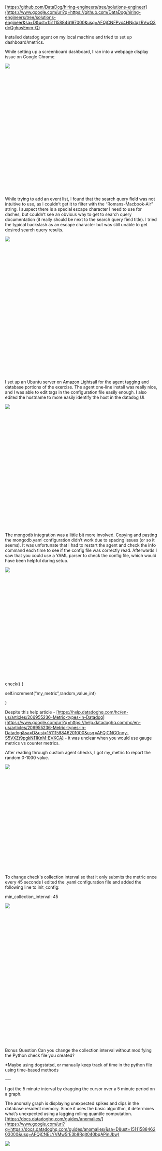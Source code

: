 <span class="c5">[https://github.com/DataDog/hiring-engineers/tree/solutions-engineer](https://www.google.com/url?q=https://github.com/DataDog/hiring-engineers/tree/solutions-engineer&sa=D&ust=1511158846197000&usg=AFQjCNFPvx4HNjdqzRVwQ3dcQghosEmm-Q)</span>

<span class="c0"></span>

<span class="c0">Installed datadog agent on my local machine and tried to set up dashboard/metrics.</span>

<span class="c0"></span>

<span class="c0">While setting up a screenboard dashboard, I ran into a webpage display issue on Google Chrome:</span>

<span class="c0"></span>

<span style="overflow: hidden; display: inline-block; margin: 0.00px 0.00px; border: 0.00px solid #000000; transform: rotate(0.00rad) translateZ(0px); -webkit-transform: rotate(0.00rad) translateZ(0px); width: 624.00px; height: 422.67px;">![](https://lh3.googleusercontent.com/hFYIiBG_lZozja_FByjLCMu27KtVaplg776fZ1LVx-cvrnmQsY4KN7yhPgetGgh5Zi6CuaUX2G4HR1-LzmJYrcJCUFVaaV0-yxjAqP_SuT_jochklP_lJr1gMascNv_gxN6MG12p)</span>

<span class="c0"></span>

<span class="c0">While trying to add an event list, I found that the search query field was not intuitive to use, as I couldn’t get it to filter with the “Romans-Macbook-Air” string. I suspect there is a special escape character I need to use for dashes, but couldn’t see an obvious way to get to search query documentation (it really should be next to the search query field title). I tried the typical backslash as an escape character but was still unable to get desired search query results.</span>

<span class="c0"></span>

<span style="overflow: hidden; display: inline-block; margin: 0.00px 0.00px; border: 0.00px solid #000000; transform: rotate(0.00rad) translateZ(0px); -webkit-transform: rotate(0.00rad) translateZ(0px); width: 624.00px; height: 456.00px;">![](https://lh3.googleusercontent.com/116PNGTiwFGUHxHFwhyYEC23ZM-XShj-cKreeAQgpYIXVfaCGlOVSeK6TLZlWXKWFnGCJ7YrFxnPZHTQYnSW5snUXjUKon_btgCIuCse9B33QClpl2MDnyow8IljkshdyBjLjULt)</span>

<span class="c0"></span>

<span class="c0">I set up an Ubuntu server on Amazon Lightsail for the agent tagging and database portions of the exercise. The agent one-line install was really nice, and I was able to edit tags in the configuration file easily enough. I also edited the hostname to more easily identify the host in the datadog UI.</span>

<span class="c0"></span>

<span style="overflow: hidden; display: inline-block; margin: 0.00px 0.00px; border: 0.00px solid #000000; transform: rotate(0.00rad) translateZ(0px); -webkit-transform: rotate(0.00rad) translateZ(0px); width: 624.00px; height: 408.00px;">![](https://lh4.googleusercontent.com/h5zn1ZPyCtCQQ4fDM_xPQp9_lJzwH0TVnI9o-k3HHfY21UGva_ORSullBYmfKlZk5BeECmsG7_DmW4TGPLyUMCwQJ4yAAtmhA5vEV3funW6c_KYhwYhEC7C19hTXURA18ZI2J0PA)</span>

<span class="c0"></span>

<span class="c0"></span>

<span class="c0">The mongodb integration was a little bit more involved. Copying and pasting the mongodb.yaml configuration didn’t work due to spacing issues (or so it seems). It was unfortunate that I had to restart the agent and check the info command each time to see if the config file was correctly read. Afterwards I saw that you could use a YAML parser to check the config file, which would have been helpful during setup.</span>

<span class="c0"></span>

<span style="overflow: hidden; display: inline-block; margin: 0.00px 0.00px; border: 0.00px solid #000000; transform: rotate(0.00rad) translateZ(0px); -webkit-transform: rotate(0.00rad) translateZ(0px); width: 624.00px; height: 361.33px;">![](https://lh5.googleusercontent.com/NlIwJ2vtFt7JFQLRoTdRTRB7tXpeZ8Ie6Qz0TOoMsgnnlPqEAq_yVuo4_iPxbYYUt7aB8pPdWXJz7m2lG2rnIUt78l1Gpud-j96tUJLPwftQTxE-PN9PLYpe46Oatzxyz_zrNHuY)</span>

<span class="c0"></span>

<span class="c0">check() {</span>

<span class="c0">self.increment(“my_metric”,random_value_int)</span>

<span class="c0">}</span>

<span class="c0"></span>

<span>Despite this help article -</span><span> [](https://www.google.com/url?q=https://help.datadoghq.com/hc/en-us/articles/206955236-Metric-types-in-Datadog&sa=D&ust=1511158846200000&usg=AFQjCNFHKwNaSPB_C-ie2njQziossMWxKw) </span><span class="c5">[https://help.datadoghq.com/hc/en-us/articles/206955236-Metric-types-in-Datadog](https://www.google.com/url?q=https://help.datadoghq.com/hc/en-us/articles/206955236-Metric-types-in-Datadog&sa=D&ust=1511158846201000&usg=AFQjCNGOnqy-S5VXZt9pgkN11KnM-EVKCA)</span> <span class="c0">- it was unclear when you would use gauge metrics vs counter metrics.</span>

<span class="c0"></span>

<span class="c0">After reading through custom agent checks, I got my_metric to report the random 0-1000 value.</span>

<span class="c0"></span>

<span style="overflow: hidden; display: inline-block; margin: 0.00px 0.00px; border: 0.00px solid #000000; transform: rotate(0.00rad) translateZ(0px); -webkit-transform: rotate(0.00rad) translateZ(0px); width: 624.00px; height: 348.00px;">![](https://lh4.googleusercontent.com/DOXHJbVWiZD0O7K7_aa2IX8LItBYAI_XDHGHkdrijCCnr21W7saD8gGy8xcXdXk2PM-6XDuZqlY0QWNtR9eW_N6xQZAnTtcJR_JduWZP4rz4Yi2COYwOPJLDqTiBYDo4eipus6Mp)</span>

<span class="c0"></span>

<span class="c0"></span>

<span class="c0">To change check's collection interval so that it only submits the metric once every 45 seconds I edited the .yaml configuration file and added the following line to init_config:</span>

<span class="c0">min_collection_interval: 45</span>

<span class="c0"></span>

<span style="overflow: hidden; display: inline-block; margin: 0.00px 0.00px; border: 0.00px solid #000000; transform: rotate(0.00rad) translateZ(0px); -webkit-transform: rotate(0.00rad) translateZ(0px); width: 624.00px; height: 461.33px;">![](https://lh6.googleusercontent.com/lrwU7sAks0oPow2Yn7q4lvuCNtEMDpXORz7PLzxp8XNktkvwfoFk8brIyDfxMW27kK55Wevf99dwfv2Eoy1aSWq31bp6YngA9u0eDV1UQzDyvs11rB-uC9gdAm8SnCKDIASc6afX)</span>

<span class="c0"></span>

<span class="c0">Bonus Question Can you change the collection interval without modifying the Python check file you created?</span>

<span class="c0">*Maybe using dogstatsd, or manually keep track of time in the python file using time-based methods</span>

<span class="c0"></span>

<span class="c0">---</span>

<span class="c0"></span>

<span class="c0">I got the 5 minute interval by dragging the cursor over a 5 minute period on a graph.</span>

<span class="c0"></span>

<span>The anomaly graph is displaying unexpected spikes and dips in the database resident memory. Since it uses the basic algorithm, it determines what’s unexpected using a lagging rolling quantile computation.</span> <span class="c5">[https://docs.datadoghq.com/guides/anomalies/](https://www.google.com/url?q=https://docs.datadoghq.com/guides/anomalies/&sa=D&ust=1511158846203000&usg=AFQjCNELYVMw5rE3b8Rqit040bqAPinJbw)</span>

<span class="c0"></span>

<span style="overflow: hidden; display: inline-block; margin: 0.00px 0.00px; border: 0.00px solid #000000; transform: rotate(0.00rad) translateZ(0px); -webkit-transform: rotate(0.00rad) translateZ(0px); width: 624.00px; height: 358.67px;">![](https://lh3.googleusercontent.com/SDD7_Mpqw9vs6Ebk3Gv2OO1Q9x2X0Y0P1g4aiZz43hZlIzzLKdRc7P1Z73qyDdkukKDt-USKo-GiSAFBhxLximCmopy0nIkxgtJWEAyH9fle37a1-zRl0TNIpLsq_hPF7KnzYFyR)</span>

<span class="c0"></span>

<span class="c0">I scheduled downtime as well for M-F 7p-9a and Sat-Sun.</span>

<span class="c0"></span>

<span style="overflow: hidden; display: inline-block; margin: 0.00px 0.00px; border: 0.00px solid #000000; transform: rotate(0.00rad) translateZ(0px); -webkit-transform: rotate(0.00rad) translateZ(0px); width: 624.00px; height: 353.33px;">![](https://lh5.googleusercontent.com/CnQZwyWVbZo-KvO2oFS_sy7JclnWTf9LbVAzeYvGq-nfDSqGjH9ONh1gfiG8Bk5XON02Ys6JWYfnrnCVwAD9QIF2XUbv8w10vDHga8izkoucIH77GRyAqPLDmlG6oNlcw71_8FYU)</span>

<span class="c0"></span>

<span class="c0">---</span>

<span class="c0"></span>

<span class="c5">[https://p.datadoghq.com/sb/aa5f65a0f-6c9a9e1a64](https://www.google.com/url?q=https://p.datadoghq.com/sb/aa5f65a0f-6c9a9e1a64&sa=D&ust=1511158846204000&usg=AFQjCNFuSXBx-ZA3jY_9AdtVyxPM36h26w)</span>

<span class="c0"></span>

<span style="overflow: hidden; display: inline-block; margin: 0.00px 0.00px; border: 0.00px solid #000000; transform: rotate(0.00rad) translateZ(0px); -webkit-transform: rotate(0.00rad) translateZ(0px); width: 624.00px; height: 469.33px;">![](https://lh5.googleusercontent.com/HL1no9IehTrEwRDOtmNIKWjz7w7ozYAJyPweeDGEsboySNcGIUfpVeQnqc9fd0d2H29m-FUjYhje5w6ap79U1IB34H-qwU543QhHeMNzS7qWPMRgrnP0uxcuPE0DH_U-Y_J-pXaD)</span>

<span class="c0"></span>

<span class="c0">---</span>

<span class="c0"></span>

<span class="c0">I think an interesting use for Datadog would be monitoring Brooklyn Bridge pedestrian and bicyclist traffic. With a few well placed sensors, you could track pure daily numbers, see the difference between holiday traffic and regular traffic, and tell when biking across the bridge is most difficult due to all the tourists :).</span>
